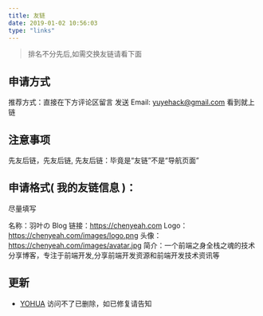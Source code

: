 ```yaml
---
title: 友链
date: 2019-01-02 10:56:03
type: "links"
---
```


> 排名不分先后,如需交换友链请看下面

## 申请方式

推荐方式：直接在下方评论区留言
发送 Email: yuyehack@gmail.com
看到就上链

## 注意事项

先友后链，先友后链, 先友后链：毕竟是“友链”不是“导航页面”

## 申请格式( 我的友链信息 )：

尽量填写

名称：羽叶の Blog
链接：https://chenyeah.com
Logo：https://chenyeah.com/images/logo.png
头像： https://chenyeah.com/images/avatar.jpg
简介：一个前端之身全栈之魂的技术分享博客，专注于前端开发,分享前端开发资源和前端开发技术资讯等

## 更新

- [YOHUA](https://yohua.ml) 访问不了已删除，如已修复请告知
